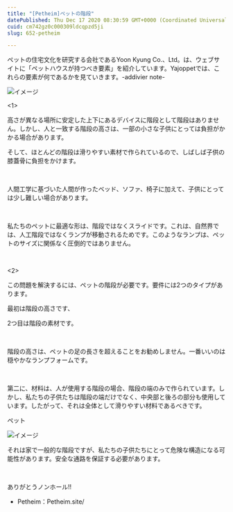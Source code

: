 ```yaml
---
title: "[Petheim]ペットの階段"
datePublished: Thu Dec 17 2020 08:30:59 GMT+0000 (Coordinated Universal Time)
cuid: cm742gz0c000309ldcqpzd5ji
slug: 652-petheim

---
```



ペットの住宅文化を研究する会社であるYoon Kyung Co.、Ltd。は、ウェブサイトに「ペットハウスが持つべき要素」を紹介しています。Yajoppetでは、これらの要素が何であるかを見ていきます。-addivier note-

![イメージ](https://cdn.hashnode.com/res/hashnode/image/upload/v1739495095811/17c50f1c-4f29-4598-be2b-e2e215ea8488.gif)

<1>

高さが異なる場所に安定した上下にあるデバイスに階段として階段はありません。しかし、人と一致する階段の高さは、一部の小さな子供にとっては負担がかかる場合があります。

そして、ほとんどの階段は滑りやすい素材で作られているので、しばしば子供の膝蓋骨に負担をかけます。

​

人間工学に基づいた人間が作ったベッド、ソファ、椅子に加えて、子供にとっては少し難しい場合があります。

​

私たちのペットに最適な形は、階段ではなくスライドです。これは、自然界では、人工階段ではなくランプが移動されるためです。このようなランプは、ペットのサイズに関係なく圧倒的ではありません。

​

<2>

この問題を解決するには、ペットの階段が必要です。要件には2つのタイプがあります。

最初は階段の高さです、

2つ目は階段の素材です。

​

階段の高さは、ペットの足の長さを超えることをお勧めしません。一番いいのは穏やかなランプフォームです。

​

第二に、材料は、人が使用する階段の場合、階段の端のみで作られています。しかし、私たちの子供たちは階段の端だけでなく、中央部と後ろの部分も使用しています。したがって、それは全体として滑りやすい材料であるべきです。

ペット

![イメージ](https://cdn.hashnode.com/res/hashnode/image/upload/v1739495099215/0f432b32-8ba1-4794-97e6-c3e7e1eed545.png)

それは家で一般的な階段ですが、私たちの子供たちにとって危険な構造になる可能性があります。安全な通路を保証する必要があります。

​

ありがとうノンホール!!

- Petheim：Petheim.site/